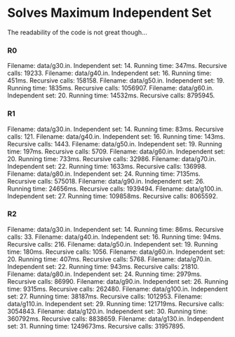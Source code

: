 # Solves Maximum Independent Set
The readability of the code is not great though...

### R0
Filename: data/g30.in. Independent set: 14. Running time: 347ms. Recursive calls: 19233.
Filename: data/g40.in. Independent set: 16. Running time: 451ms. Recursive calls: 158158.
Filename: data/g50.in. Independent set: 19. Running time: 1835ms. Recursive calls: 1056907.
Filename: data/g60.in. Independent set: 20. Running time: 14532ms. Recursive calls: 8795945.

### R1
Filename: data/g30.in. Independent set: 14. Running time: 83ms. Recursive calls: 121.
Filename: data/g40.in. Independent set: 16. Running time: 143ms. Recursive calls: 1443.
Filename: data/g50.in. Independent set: 19. Running time: 197ms. Recursive calls: 5709.
Filename: data/g60.in. Independent set: 20. Running time: 733ms. Recursive calls: 32986.
Filename: data/g70.in. Independent set: 22. Running time: 1633ms. Recursive calls: 136998.
Filename: data/g80.in. Independent set: 24. Running time: 7135ms. Recursive calls: 575018.
Filename: data/g90.in. Independent set: 26. Running time: 24656ms. Recursive calls: 1939494.
Filename: data/g100.in. Independent set: 27. Running time: 109858ms. Recursive calls: 8065592.

### R2
Filename: data/g30.in. Independent set: 14. Running time: 86ms. Recursive calls: 33.
Filename: data/g40.in. Independent set: 16. Running time: 94ms. Recursive calls: 216.
Filename: data/g50.in. Independent set: 19. Running time: 180ms. Recursive calls: 1056.
Filename: data/g60.in. Independent set: 20. Running time: 407ms. Recursive calls: 5768.
Filename: data/g70.in. Independent set: 22. Running time: 943ms. Recursive calls: 21810.
Filename: data/g80.in. Independent set: 24. Running time: 2979ms. Recursive calls: 86990.
Filename: data/g90.in. Independent set: 26. Running time: 9315ms. Recursive calls: 262480.
Filename: data/g100.in. Independent set: 27. Running time: 38187ms. Recursive calls: 1012953.
Filename: data/g110.in. Independent set: 29. Running time: 121719ms. Recursive calls: 3054843.
Filename: data/g120.in. Independent set: 30. Running time: 360792ms. Recursive calls: 8838659.
Filename: data/g130.in. Independent set: 31. Running time: 1249673ms. Recursive calls: 31957895.